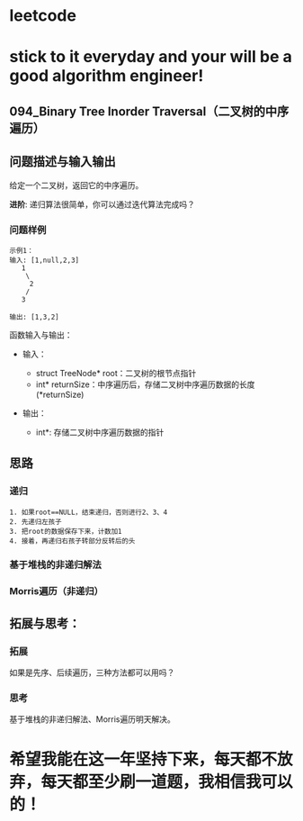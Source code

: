 # leetcode
# stick to it everyday and your will be a good algorithm engineer!
## 094_Binary Tree Inorder Traversal（二叉树的中序遍历）
## 问题描述与输入输出
给定一个二叉树，返回它的中序遍历。

__进阶__: 递归算法很简单，你可以通过迭代算法完成吗？


### 问题样例

	示例1：
	输入: [1,null,2,3]
	   1
		\
		 2
		/
	   3

	输出: [1,3,2]
	

函数输入与输出：
* 输入：
	* struct TreeNode* root：二叉树的根节点指针
	* int* returnSize：中序遍历后，存储二叉树中序遍历数据的长度(*returnSize)


* 输出：
	* int*: 存储二叉树中序遍历数据的指针

## 思路			
### 递归

	1. 如果root==NULL，结束递归，否则进行2、3、4
	2. 先递归左孩子
	3. 把root的数据保存下来，计数加1
	4. 接着，再递归右孩子转部分反转后的头

### 基于堆栈的非递归解法

### Morris遍历（非递归）
					 				 	
## 拓展与思考：
### 拓展
如果是先序、后续遍历，三种方法都可以用吗？
### 思考
基于堆栈的非递归解法、Morris遍历明天解决。
	  
# 希望我能在这一年坚持下来，每天都不放弃，每天都至少刷一道题，我相信我可以的！

